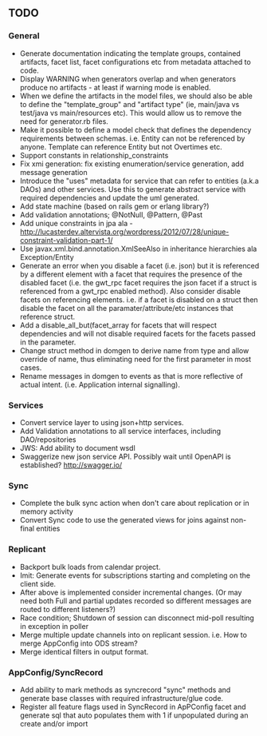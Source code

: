 ## TODO

### General

* Generate documentation indicating the template groups, contained artifacts, facet list, facet configurations
  etc from metadata attached to code.
* Display WARNING when generators overlap and when generators produce no artifacts - at least if warning mode is enabled.
* When we define the artifacts in the model files, we should also be able to define the "template_group" and
  "artifact type" (ie, main/java vs test/java vs main/resources etc). This would allow us to remove the need
  for generator.rb files.
* Make it possible to define a model check that defines the dependency requirements
  between schemas. i.e. Entity can not be referenced by anyone. Template can reference
  Entity but not Overtimes etc.
* Support constants in relationship_constraints
* Fix xmi generation: fix existing enumeration/service generation, add message generation
* Introduce the "uses" metadata for service that can refer to entities (a.k.a DAOs) and other services. Use this to
  generate abstract service with required dependencies and update the uml generated.
* Add state machine (based on rails gem or erlang library?)
* Add validation annotations; @NotNull, @Pattern, @Past
* Add unique constraints in jpa ala - http://lucasterdev.altervista.org/wordpress/2012/07/28/unique-constraint-validation-part-1/
* Use javax.xml.bind.annotation.XmlSeeAlso in inheritance hierarchies ala Exception/Entity
* Generate an error when you disable a facet (i.e. json) but it is referenced by a different element
  with a facet that requires the presence of the disabled facet (i.e. the gwt_rpc facet requires the
  json facet if a struct is referenced from a gwt_rpc enabled method). Also consider disable facets
  on referencing elements. i.e. if a facet is disabled on a struct then disable the facet on all the
  paramater/attribute/etc instances that reference struct.
* Add a disable_all_but(facet_array for facets that will respect dependencies and will not disable
  required facets for the facets passed in the parameter.
* Change struct method in domgen to derive name from type and allow override of name, thus eliminating need
  for the first parameter in most cases.
* Rename messages in domgen to events as that is more reflective of actual intent. (i.e. Application internal signalling).

### Services

* Convert service layer to using json+http services.
* Add Validation annotations to all service interfaces, including DAO/repositories
* JWS: Add ability to document wsdl
* Swaggerize new json service API. Possibly wait until OpenAPI is established? http://swagger.io/

### Sync

* Complete the bulk sync action when don't care about replication or in memory activity
* Convert Sync code to use the generated views for joins against non-final entities

### Replicant

* Backport bulk loads from calendar project.
* Imit: Generate events for subscriptions starting and completing on the client side.
* After above is implemented consider incremental changes. (Or may need both Full and partial updates
  recorded so different messages are routed to different listeners?)
* Race condition; Shutdown of session can disconnect mid-poll resulting in exception in poller
* Merge multiple update channels into on replicant session. i.e. How to merge AppConfig into ODS stream?
* Merge identical filters in output format.

### AppConfig/SyncRecord

* Add ability to mark methods as syncrecord "sync" methods and generate base classes with
  required infrastructure/glue code.
* Register all feature flags used in SyncRecord in ApPConfig facet and generate sql that auto
  populates them with 1 if unpopulated during an create and/or import 
